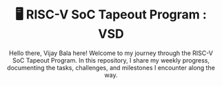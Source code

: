 <div align="center"> 
  
# 🖥️ RISC-V SoC Tapeout Program : VSD

</div>


<div align="center">
  
Hello there, Vijay Bala here! Welcome to my journey through the RISC-V SoC Tapeout Program.
In this repository, I share my weekly progress, documenting the tasks, challenges, and milestones I encounter along the way.

</div>


